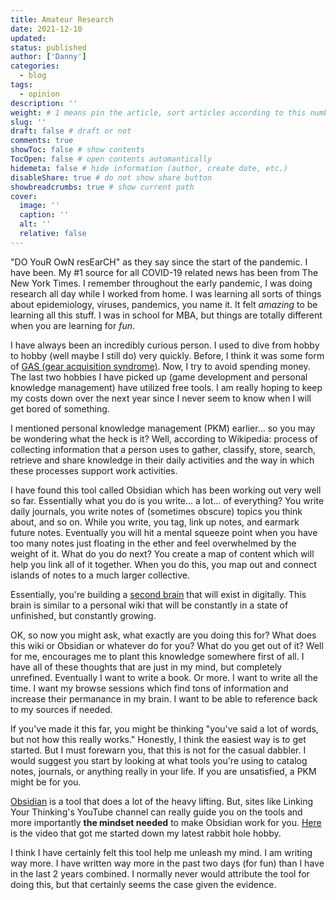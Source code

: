```yaml
---
title: Amateur Research
date: 2021-12-10
updated:
status: published
author: ['Danny']
categories:
  - blog
tags:
  - opinion
description: ''
weight: # 1 means pin the article, sort articles according to this number
slug: ''
draft: false # draft or not
comments: true
showToc: false # show contents
TocOpen: false # open contents automantically
hidemeta: false # hide information (author, create date, etc.)
disableShare: true # do not show share button
showbreadcrumbs: true # show current path
cover:
  image: ''
  caption: ''
  alt: ''
  relative: false
---
```


"DO YouR OwN resEarCH" as they say since the start of the pandemic. I have been. My #1 source for all COVID-19 related news has been from The New York Times. I remember throughout the early pandemic, I was doing research all day while I worked from home. I was learning all sorts of things about epidemiology, viruses, pandemics, you name it. It felt _amazing_ to be learning all this stuff. I was in school for MBA, but things are totally different when you are learning for _fun_.

I have always been an incredibly curious person. I used to dive from hobby to hobby (well maybe I still do) very quickly. Before, I think it was some form of [GAS (gear acquisition syndrome)](https://library.oapen.org/handle/20.500.12657/48282). Now, I try to avoid spending money. The last two hobbies I have picked up (game development and personal knowledge management) have utilized free tools. I am really hoping to keep my costs down over the next year since I never seem to know when I will get bored of something.

I mentioned personal knowledge management (PKM) earlier... so you may be wondering what the heck is it? Well, according to Wikipedia: process of collecting information that a person uses to gather, classify, store, search, retrieve and share knowledge in their daily activities and the way in which these processes support work activities.

I have found this tool called Obsidian which has been working out very well so far. Essentially what you do is you write... a lot... of everything? You write daily journals, you write notes of (sometimes obscure) topics you think about, and so on. While you write, you tag, link up notes, and earmark future notes. Eventually you will hit a mental squeeze point when you have too many notes just floating in the ether and feel overwhelmed by the weight of it. What do you do next? You create a map of content which will help you link all of it together. When you do this, you map out and connect islands of notes to a much larger collective.

Essentially, you're building a [second brain](https://dev.to/einargudnig/building-my-second-brain-with-obsidian-pt-i-4oc2) that will exist in digitally. This brain is similar to a personal wiki that will be constantly in a state of unfinished, but constantly growing.

OK, so now you might ask, what exactly are you doing this for? What does this wiki or Obsidian or whatever do for you? What do you get out of it? Well for me, encourages me to plant this knowledge somewhere first of all. I have all of these thoughts that are just in my mind, but completely unrefined. Eventually I want to write a book. Or more. I want to write all the time. I want my browse sessions which find tons of information and increase their permanance in my brain. I want to be able to reference back to my sources if needed.

If you've made it this far, you might be thinking "you've said a lot of words, but not how this really works." Honestly, I think the easiest way is to get started. But I must forewarn you, that this is not for the casual dabbler. I would suggest you start by looking at what tools you're using to catalog notes, journals, or anything really in your life. If you are unsatisfied, a PKM might be for you.

[Obsidian](https://obsidian.md/) is a tool that does a lot of the heavy lifting. But, sites like Linking Your Thinking's YouTube channel can really guide you on the tools and more importantly **the mindset needed** to make Obsidian work for you. [Here](https://www.youtube.com/watch?v=QgbLb6QCK88) is the video that got me started down my latest rabbit hole hobby.

I think I have certainly felt this tool help me unleash my mind. I am writing way more. I have written way more in the past two days (for fun) than I have in the last 2 years combined. I normally never would attribute the tool for doing this, but that certainly seems the case given the evidence.
